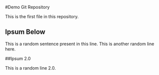 #Demo Git Repository

This is the first file in this repository.

## Ipsum Below

This is a random sentence present in this line.
This is another random line here.

##Ipsum 2.0

This is a random line 2.0.
